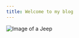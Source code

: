 ```yaml
---
title: Welcome to my blog
---
```

![Image of a Jeep](https://i0.wp.com/moparinsiders.com/wp-content/uploads/2022/03/2022-Jeep%C2%AE-Wrangler-Rubicon-Tuscadero-Sky-Freedom-Edition.-Jeep-2-scaled.jpg?resize=1536%2C865&ssl=1)
